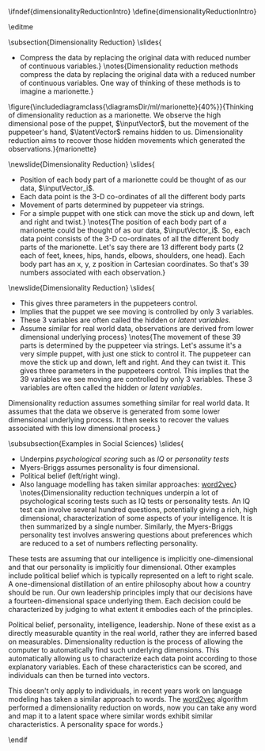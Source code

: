 \ifndef{dimensionalityReductionIntro}
\define{dimensionalityReductionIntro}

\editme

\subsection{Dimensionality Reduction}
\slides{
* Compress the data by replacing the original data with reduced number of continuous variables.}
\notes{Dimensionality reduction methods compress the data by replacing the original data with a reduced number of continuous variables. One way of thinking of these methods is to imagine a marionette.}

\figure{\includediagramclass{\diagramsDir/ml/marionette}{40%}}{Thinking of dimensionality reduction as a marionette. We observe the high dimensional pose of the puppet, $\inputVector$, but the movement of the puppeteer's hand, $\latentVector$ remains hidden to us. Dimensionality reduction aims to recover those hidden movements which generated the observations.}{marionette}

\newslide{Dimensionality Reduction}
\slides{
* Position of each body part of a marionette could be thought of as our data, $\inputVector_i$.
* Each data point is the 3-D co-ordinates of all the different body parts 
* Movement of parts determined by puppeteer via strings.
* For a simple puppet with one stick can move the stick up and down, left and right and twist.}
\notes{The position of each body part of a marionette could be thought of as our data, $\inputVector_i$. So, each data point consists of the 3-D co-ordinates of all the different body parts of the marionette. Let's say there are 13 different body parts (2 each of feet, knees, hips, hands, elbows, shoulders, one head). Each body part has an x, y, z position in Cartesian coordinates. So that's 39 numbers associated with each observation.} 


\newslide{Dimensionality Reduction}
\slides{
* This gives three parameters in the puppeteers control.
* Implies that the puppet we see moving is controlled by only 3 variables.
* These 3 variables are often called the hidden or *latent variables*. 
* Assume similar for real world data, observations are derived from lower dimensional underlying process}
\notes{The movement of these 39 parts is determined by the puppeteer via strings. Let's assume it's a very simple puppet, with just one stick to control it. The puppeteer can move the stick up and down, left and right. And they can twist it. This gives three parameters in the puppeteers control. This implies that the 39 variables we see moving are controlled by only 3 variables. These 3 variables are often called the hidden or *latent variables*. 

Dimensionality reduction assumes something similar for real world data. It assumes that the data we observe is generated from some lower dimensional underlying process. It then seeks to recover the values associated with this low dimensional process.} 

\subsubsection{Examples in Social Sciences}
\slides{
* Underpins *psychological scoring* such as *IQ* or *personality tests*
* Myers-Briggs assumes personality is four dimensional.
* Political belief (left/right wing).
* Also language modelling has taken similar approaches: [word2vec](https://arxiv.org/abs/1301.3781)}
\notes{Dimensionality reduction techniques underpin a lot of psychological scoring tests such as IQ tests or personality tests. An IQ test can involve several hundred questions, potentially giving a rich, high dimensional, characterization of some aspects of your intelligence. It is then summarized by a single number. Similarly, the Myers-Briggs personality test involves answering questions about preferences which are reduced to a set of numbers reflecting personality.

These tests are assuming that our intelligence is implicitly one-dimensional and that our personality is implicitly four dimensional. Other examples include political belief which is typically represented on a left to right scale. A one-dimensional distillation of an entire philosophy about how a country should be run. Our own leadership principles imply that our decisions have a fourteen-dimensional space underlying them. Each decision could be characterized by judging to what extent it embodies each of the principles. 

Political belief, personality, intelligence, leadership. None of these exist as a directly measurable quantity in the real world, rather they are inferred based on measurables. Dimensionality reduction is the process of allowing the computer to automatically find such underlying dimensions. This automatically allowing us to characterize each data point according to those explanatory variables. Each of these characteristics can be scored, and individuals can then be turned into vectors. 

This doesn't only apply to individuals, in recent years work on language modeling has taken a similar approach to words. The [word2vec](https://arxiv.org/abs/1301.3781) algorithm performed a dimensionality reduction on words, now you can take any word and map it to a latent space where similar words exhibit similar characteristics. A personality space for words.}

\endif
